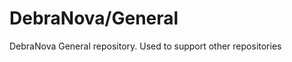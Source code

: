 DebraNova/General
=================

DebraNova General repository. Used to support other repositories
